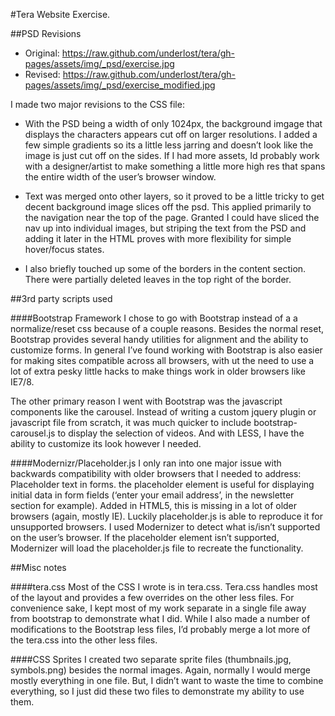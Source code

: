 #Tera Website Exercise.

##PSD Revisions

* Original: https://raw.github.com/underlost/tera/gh-pages/assets/img/_psd/exercise.jpg
* Revised: https://raw.github.com/underlost/tera/gh-pages/assets/img/_psd/exercise_modified.jpg

I made two major revisions to the CSS file:

* With the PSD being a width of only 1024px, the background imgage that displays the characters appears cut off on larger resolutions. I added a few simple gradients so its a little less jarring and doesn’t look like the image is just cut off on the sides. If I had more assets, Id probably work with a designer/artist to make something a little more high res that spans the entire width of the user’s browser window. 

* Text was merged onto other layers, so it proved to be a little tricky to get decent background image slices off the psd. This applied primarily to the navigation near the top of the page. Granted I could have sliced the nav up into individual images, but striping the text from the PSD and adding it later in the HTML proves with more flexibility for simple hover/focus states. 

* I also briefly touched up some of the borders in the content section. There were partially deleted leaves in the top right of the border.

##3rd party scripts used

####Bootstrap Framework
I chose to go with Bootstrap instead of a a normalize/reset css because of a couple reasons. Besides the normal reset, Bootstrap provides several handy utilities for alignment and the ability to customize forms.  In general I’ve found working with Bootstrap is also easier for making sites compatible across all browsers, with ut the need to use a lot of extra pesky little hacks to make things work in older browsers like IE7/8.

The other primary reason I went with Bootstrap was the javascript components like the carousel. Instead of writing a custom jquery plugin or javascript file from scratch, it was much quicker to include bootstrap-carousel.js to display the selection of videos. And with LESS, I have the ability to customize its look however I needed.  

####Modernizr/Placeholder.js
I only ran into one major issue with backwards compatibility with older browsers that I needed to address: Placeholder text in forms. the placeholder element is useful for displaying initial data in form fields (‘enter your email address’, in the newsletter section for example). Added in HTML5, this is missing in a lot of older browsers (again, mostly IE). Luckily placeholder.js is able to reproduce it for unsupported browsers. I used Modernizer to detect what is/isn’t supported on the user’s browser. If the placeholder element isn’t supported, Modernizer will load the placeholder.js file to recreate the functionality. 

##Misc notes

####tera.css
Most of the CSS I wrote is in tera.css. Tera.css handles most of the layout and provides a few overrides on the other less files. For convenience sake, I kept most of my work separate in a single file away from bootstrap to demonstrate what I did. While I also made a number of modifications to the Bootstrap less files, I’d probably merge a lot more of the tera.css into the other less files. 

####CSS Sprites
I created two separate sprite files (thumbnails.jpg, symbols.png) besides the normal images. Again, normally I would merge mostly everything in one file. But, I didn’t want to waste the time to combine everything, so I just did these two files to demonstrate my ability to use them.